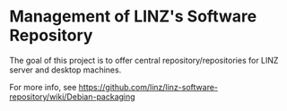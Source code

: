 # Management of LINZ's Software Repository

The goal of this project is to offer central repository/repositories for LINZ server and desktop machines.

For more info, see
https://github.com/linz/linz-software-repository/wiki/Debian-packaging
